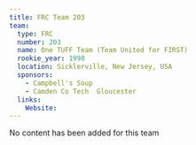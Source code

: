 ```yaml
---
title: FRC Team 203
team:
  type: FRC
  number: 203
  name: One TUFF Team (Team United for FIRST)
  rookie_year: 1998
  location: Sicklerville, New Jersey, USA
  sponsors:
    - Campbell's Soup
    - Camden Co Tech  Gloucester
  links:
    Website: 
---
```

No content has been added for this team